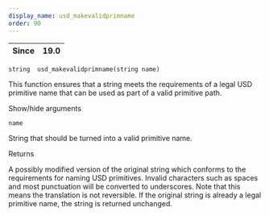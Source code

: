 ```yaml
---
display_name: usd_makevalidprimname
order: 90
---
```

| Since | 19.0 |
| --- | --- |

`string  usd_makevalidprimname(string name)`

This function ensures that a string meets the requirements of a legal USD
primitive name that can be used as part of a valid primitive path.

Show/hide arguments

`name`

String that should be turned into a valid primitive name.

Returns

A possibly modified version of the original string which conforms to the
requirements for naming USD primitives. Invalid characters such as spaces
and most punctuation will be converted to underscores. Note that this means
the translation is not reversible. If the original string is already a
legal primitive name, the string is returned unchanged.
